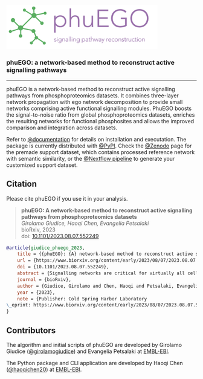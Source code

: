 <img src="https://github.com/haoqichen20/phuego/blob/master/docs/images/logo.png" width="400">

### phuEGO: a network-based method to reconstruct active signalling pathways
---

phuEGO is a network-based method to reconstruct active signalling pathways from phosphoproteomics datasets. It combines three-layer network propagation with ego network decomposition to provide small networks comprising active functional signalling modules. PhuEGO boosts the signal-to-noise ratio from global phosphoproteomics datasets, enriches the resulting networks for functional phosphosites and allows the improved comparison and integration across datasets.

Refer to [@documentation](https://phuego.readthedocs.io/en/latest/) for details on installation and executation.
The package is currently distributed with [@PyPI](https://pypi.org/project/phuego/). 
Check the [@Zenodo](https://zenodo.org/records/8094690) page for the premade support dataset, which contains processed reference network with semantic similarity,
or the [@Nextflow pipeline](https://github.com/haoqichen20/phuego_support) to generate your customized support dataset.


## Citation

Please cite phuEGO if you use it in your analysis.

> **phuEGO: A network-based method to reconstruct active signalling pathways from phosphoproteomics datasets** <br> _Girolamo Giudice, Haoqi Chen, Evangelia Petsalaki_ <br>
> bioRxiv, 2023 <br>
> doi: [10.1101/2023.08.07.552249](https://doi.org/10.1101/2023.08.07.552249) <br>

```BibTeX
@article{giudice_phuego_2023,
	title = {{phuEGO}: {A} network-based method to reconstruct active signalling pathways from phosphoproteomics datasets},
	url = {https://www.biorxiv.org/content/early/2023/08/07/2023.08.07.552249},
	doi = {10.1101/2023.08.07.552249},
	abstract = {Signalling networks are critical for virtually all cell functions. Our current knowledge of cell signalling has been summarised in signalling pathway databases, which, while useful, are highly biassed towards well-studied processes, and don’t capture context specific network wiring or pathway cross-talk. Mass spectrometry-based phosphoproteomics data can provide a more unbiased view of active cell signalling processes in a given context, however, it suffers from low signal-to-noise ratio and poor reproducibility across experiments. Methods to extract active signalling signatures from such data struggle to produce unbiased and interpretable networks that can be used for hypothesis generation and designing downstream experiments. Here we present phuEGO, which combines three-layer network propagation with ego network decomposition to provide small networks comprising active functional signalling modules. PhuEGO boosts the signal-to-noise ratio from global phosphoproteomics datasets, enriches the resulting networks for functional phosphosites and allows the improved comparison and integration across datasets. We applied phuEGO to five phosphoproteomics data sets from cell lines collected upon infection with SARS CoV2. PhuEGO was better able to identify common active functions across datasets and to point to a subnetwork enriched for known COVID-19 targets. Overall, phuEGO provides a tool to the community for the improved functional interpretation of global phosphoproteomics datasets.Competing Interest StatementThe authors have declared no competing interest.},
	journal = {bioRxiv},
	author = {Giudice, Girolamo and Chen, Haoqi and Petsalaki, Evangelia},
	year = {2023},
	note = {Publisher: Cold Spring Harbor Laboratory
\_eprint: https://www.biorxiv.org/content/early/2023/08/07/2023.08.07.552249.full.pdf},
}
```

## Contributors

The algorithm and initial scripts of phuEGO are developed by Girolamo Giudice ([@girolamogiudice](https://github.com/girolamogiudice)) and Evangelia Petsalaki at [EMBL-EBI](https://www.ebi.ac.uk/).

The Python package and CLI application are developed by Haoqi Chen ([@haoqichen20](https://github.com/haoqichen20)) at [EMBL-EBI](https://www.ebi.ac.uk/).
